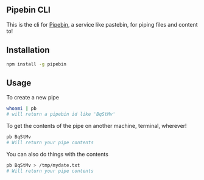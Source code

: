 ## Pipebin CLI

This is the cli for [Pipebin](https://pipeb.in), a service like pastebin, for piping files and content to!

## Installation

```bash
npm install -g pipebin
```

## Usage

To create a new pipe

```bash
whoami | pb
# will return a pipebin id like 'BqStMv'
```

To get the contents of the pipe on another machine, terminal, wherever!

```bash
pb BqStMv
# Will return your pipe contents
```

You can also do things with the contents

```bash
pb BqStMv > /tmp/mydate.txt
# Will return your pipe contents
```
